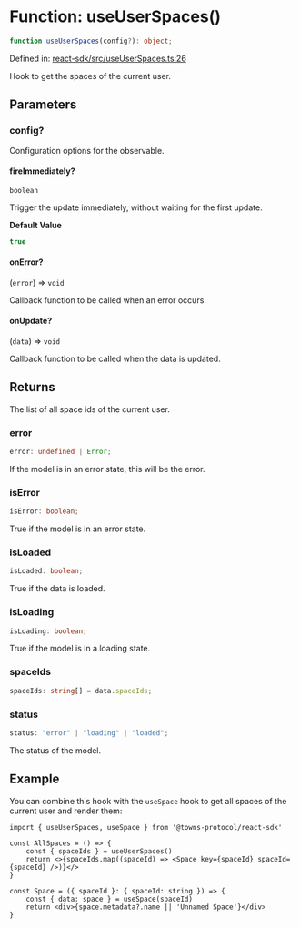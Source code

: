 # Function: useUserSpaces()

```ts
function useUserSpaces(config?): object;
```

Defined in: [react-sdk/src/useUserSpaces.ts:26](https://github.com/towns-protocol/towns/blob/0db1fd0ac7258e8db8cedfb6183e8eade8284fa1/packages/react-sdk/src/useUserSpaces.ts#L26)

Hook to get the spaces of the current user.

## Parameters

### config?

Configuration options for the observable.

#### fireImmediately?

`boolean`

Trigger the update immediately, without waiting for the first update.

**Default Value**

```ts
true
```

#### onError?

(`error`) => `void`

Callback function to be called when an error occurs.

#### onUpdate?

(`data`) => `void`

Callback function to be called when the data is updated.

## Returns

The list of all space ids of the current user.

### error

```ts
error: undefined | Error;
```

If the model is in an error state, this will be the error.

### isError

```ts
isError: boolean;
```

True if the model is in an error state.

### isLoaded

```ts
isLoaded: boolean;
```

True if the data is loaded.

### isLoading

```ts
isLoading: boolean;
```

True if the model is in a loading state.

### spaceIds

```ts
spaceIds: string[] = data.spaceIds;
```

### status

```ts
status: "error" | "loading" | "loaded";
```

The status of the model.

## Example

You can combine this hook with the `useSpace` hook to get all spaces of the current user and render them:

```tsx
import { useUserSpaces, useSpace } from '@towns-protocol/react-sdk'

const AllSpaces = () => {
    const { spaceIds } = useUserSpaces()
    return <>{spaceIds.map((spaceId) => <Space key={spaceId} spaceId={spaceId} />)}</>
}

const Space = ({ spaceId }: { spaceId: string }) => {
    const { data: space } = useSpace(spaceId)
    return <div>{space.metadata?.name || 'Unnamed Space'}</div>
}
```
